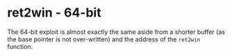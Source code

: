 # ret2win - 64-bit

The 64-bit exploit is almost exactly the same aside from a shorter buffer (as the base pointer is not over-written) and the address of the `ret2win` function.